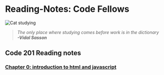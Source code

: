 # Reading-Notes: Code Fellows


![Cat studying](https://pbs.twimg.com/media/EcV0D7XX0AQj-1-?format=jpg&name=small)
> *The only place where studying comes before work is in the dictionary*
> ***-Vidal Sasson***

## Code 201 Reading notes

### [Chapter 0: introduction to html and javascript](Class-01.md)


    
                  
    

          
            
